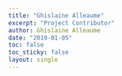 ```yaml
---
title: "Ghislaine Alleaume"
excerpt: "Project Contributor"
author: Ghislaine Alleaume
date: "2019-01-05"
toc: false
toc_sticky: false
layout: single
---
```

